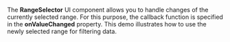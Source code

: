 The **RangeSelector** UI component allows you to&nbsp;handle changes of&nbsp;the currently selected range. For this purpose, the callback function is&nbsp;specified in&nbsp;the **onValueChanged** property. This demo illustrates how to&nbsp;use the newly selected range for filtering data.